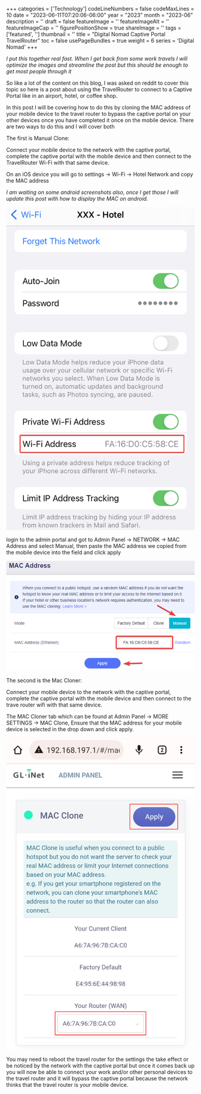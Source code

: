 ﻿+++
categories = ['Technology']
codeLineNumbers = false
codeMaxLines = 10
date = "2023-06-11T07:20:06-06:00"
year = "2023"
month = "2023-06"
description = ''
draft = false
featureImage = ''
featureImageAlt = ''
featureImageCap = ''
figurePositionShow = true
shareImage = ''
tags = ['featured', '']
thumbnail = ''
title = "Digital Nomad Captive Portal TravelRouter"
toc = false
usePageBundles = true
weight = 6
series = 'Digital Nomad'
+++

*I put this together real fast. When I get back from some work travels I will optimize the images and streamline the post but this should be enough to get most people through it*

So like a lot of the content on this blog, I was asked on reddit to cover this topic so here is a post about using the TravelRouter to connect to a Captive Portal like in an airport, hotel, or coffee shop.

In this post I will be covering how to do this by cloning the MAC address of your mobile device to the travel router to bypass the captive portal on your other devices once you have completed it once on the mobile device. There are two ways to do this and I will cover both

The first is Manual Clone:

Connect your mobile device to the network with the captive portal, complete the captive portal with the mobile device and then connect to the TravelRouter Wi-Fi with that same device.

On an iOS device you will go to settings -> Wi-Fi -> Hotel Network and copy the MAC address

*I am waiting on some android screenshots also, once I get those I will update this post with how to display the MAC on android.*

![iPhone MAC address](iphonemac.png)

login to the admin portal and got to Admin Panel -> NETWORK -> MAC Address and select Manual, then paste the MAC address we copied from the mobile device into the field and click apply

![Manual MAC Address](macmanual.png)

The second is the Mac Cloner:

Connect your mobile device to the network with the captive portal, complete the captive portal with the mobile device and then connect to the trave router wifi with that same device.

The MAC Cloner tab which can be found at Admin Panel -> MORE SETTINGS -> MAC Clone, Ensure that the MAC address for your mobile device is selected in the drop down and click apply. 

![MAC Cloner](macclone.png)


You may need to reboot the travel router for the settings the take effect or be noticed by the network with the captive portal but once it comes back up you will now be able to connect your work and/or other personal devices to the travel router and it will bypass the captive portal because the network thinks that the travel router is your mobile device. 

